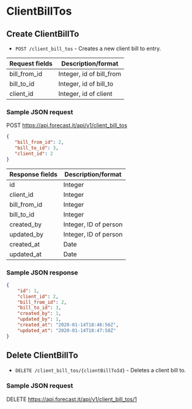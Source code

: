 # ClientBillTos

## Create ClientBillTo

* `POST /client_bill_tos` - Creates a new client bill to entry.


|Request fields | Description/format       |
|------------ |--------------------------|
|bill_from_id | Integer, id of bill_from |
|bill_to_id | Integer, id of bill_to   |
|client_id | Integer, id of client         |

### Sample JSON request
POST https://api.forecast.it/api/v1/client_bill_tos

```json
{
   "bill_from_id": 2,
   "bill_to_id": 3,
   "client_id": 2
}
```

| Response fields | Description/format   |
|-----------------|----------------------|
| id              | Integer              |
| client_id       | Integer              |
| bill_from_id      | Integer              |
| bill_to_id      | Integer              |
| created_by      | Integer, ID of person |
| updated_by      | Integer, ID of person |
| created_at      | Date                 |
| updated_at      | Date                 |

### Sample JSON response
```json
{
    "id": 1,
    "client_id": 2,
    "bill_from_id": 2,
    "bill_to_id": 3,
    "created_by": 1,
    "updated_by": 1,
    "created_at": "2020-01-14T18:46:56Z",
    "updated_at": "2020-01-14T18:47:58Z"
}
```

## Delete ClientBillTo

* `DELETE /client_bill_tos/{clientBillToId}` - Deletes a client bill to.

### Sample JSON request
DELETE https://api.forecast.it/api/v1/client_bill_tos/1
